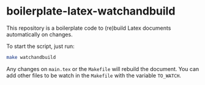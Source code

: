 # boilerplate-latex-watchandbuild

This repository is a boilerplate code to (re)build Latex documents automatically on changes.

To start the script, just run:

```bash
make watchandbuild
```

Any changes on `main.tex` or the `Makefile` will rebuild the document. You can add other files to be watch in the `Makefile` with the variable `TO_WATCH`.
